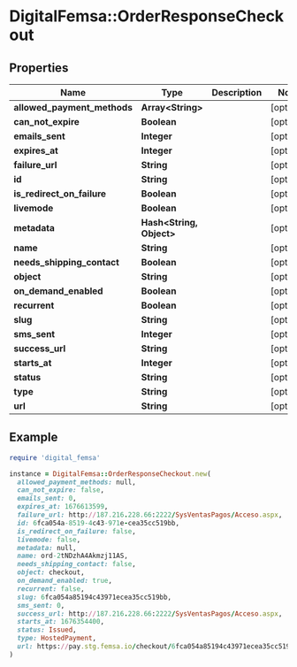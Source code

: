 # DigitalFemsa::OrderResponseCheckout

## Properties

| Name | Type | Description | Notes |
| ---- | ---- | ----------- | ----- |
| **allowed_payment_methods** | **Array&lt;String&gt;** |  | [optional] |
| **can_not_expire** | **Boolean** |  | [optional] |
| **emails_sent** | **Integer** |  | [optional] |
| **expires_at** | **Integer** |  | [optional] |
| **failure_url** | **String** |  | [optional] |
| **id** | **String** |  | [optional] |
| **is_redirect_on_failure** | **Boolean** |  | [optional] |
| **livemode** | **Boolean** |  | [optional] |
| **metadata** | **Hash&lt;String, Object&gt;** |  | [optional] |
| **name** | **String** |  | [optional] |
| **needs_shipping_contact** | **Boolean** |  | [optional] |
| **object** | **String** |  | [optional] |
| **on_demand_enabled** | **Boolean** |  | [optional] |
| **recurrent** | **Boolean** |  | [optional] |
| **slug** | **String** |  | [optional] |
| **sms_sent** | **Integer** |  | [optional] |
| **success_url** | **String** |  | [optional] |
| **starts_at** | **Integer** |  | [optional] |
| **status** | **String** |  | [optional] |
| **type** | **String** |  | [optional] |
| **url** | **String** |  | [optional] |

## Example

```ruby
require 'digital_femsa'

instance = DigitalFemsa::OrderResponseCheckout.new(
  allowed_payment_methods: null,
  can_not_expire: false,
  emails_sent: 0,
  expires_at: 1676613599,
  failure_url: http://187.216.228.66:2222/SysVentasPagos/Acceso.aspx,
  id: 6fca054a-8519-4c43-971e-cea35cc519bb,
  is_redirect_on_failure: false,
  livemode: false,
  metadata: null,
  name: ord-2tNDzhA4Akmzj11AS,
  needs_shipping_contact: false,
  object: checkout,
  on_demand_enabled: true,
  recurrent: false,
  slug: 6fca054a85194c43971ecea35cc519bb,
  sms_sent: 0,
  success_url: http://187.216.228.66:2222/SysVentasPagos/Acceso.aspx,
  starts_at: 1676354400,
  status: Issued,
  type: HostedPayment,
  url: https://pay.stg.femsa.io/checkout/6fca054a85194c43971ecea35cc519bb
)
```


